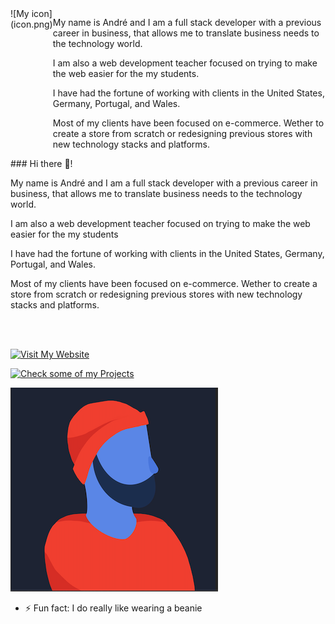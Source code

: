 <div style="display: flex;">
![My icon](icon.png)
<div>
<p>My name is André and I am a full stack developer with a previous career in business, that allows me to translate business needs to the technology world.</p>

<p>I am also a web development teacher focused on trying to make the web easier for the my students.</p>

<p>I have had the fortune of working with clients in the United States, Germany, Portugal, and Wales.</p>

<p>Most of my clients have been focused on e-commerce. Wether to create a store from scratch or redesigning previous stores with new technology stacks and platforms.</p>
</div>
</div>
### Hi there 👋! 

My name is André and I am a full stack developer with a previous career in business, that allows me to translate business needs to the technology world.

I am also a web development teacher focused on trying to make the web easier for the my students

I have had the fortune of working with clients in the United States, Germany, Portugal, and Wales.

Most of my clients have been focused on e-commerce. Wether to create a store from scratch or redesigning previous stores with new technology stacks and platforms.

<br>
<br>


[![Visit My Website](https://img.shields.io/badge/VISIT-MY%20WEBSITE-gray.svg?colorA=FFE7E2&colorB=f85333&style=for-the-badge)][n] 

[![Check some of my Projects](https://img.shields.io/badge/CLIENT-WORK-gray.svg?colorA=FFE7E2&colorB=f85333&style=for-the-badge)][p] 

[n]: https://itstheandre.com
[p]: https://itstheandre.com/projects





![My icon](icon.png)
- ⚡ Fun fact: I do really like wearing a beanie

<!--
**itstheandre/itstheandre** is a ✨ _special_ ✨ repository because its `README.md` (this file) appears on your GitHub profile.

[![My website](https://github.com/itstheandre/itstheandre-v2/blob/d910d7d1ce274226077c10e0b01d81cf4c866f44/public/images/about/dark-hero.png)][s]


https://github.com/itstheandre/itstheandre-v2/blob/d910d7d1ce274226077c10e0b01d81cf4c866f44/public/images/about/dark-hero.png
- 🔭 I’m currently working on ...
- 🌱 I’m currently learning ...
- 👯 I’m looking to collaborate on ...
- 🤔 I’m looking for help with ...
- 💬 Ask me about ...
- 📫 How to reach me: ...
- 😄 Pronouns: ...
- ⚡ Fun fact: ...
-->


